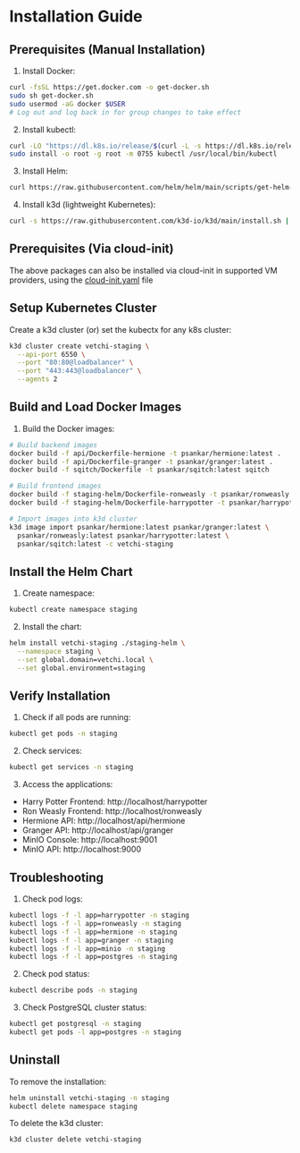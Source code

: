 # Installation Guide

## Prerequisites (Manual Installation)

1. Install Docker:

```bash
curl -fsSL https://get.docker.com -o get-docker.sh
sudo sh get-docker.sh
sudo usermod -aG docker $USER
# Log out and log back in for group changes to take effect
```

2. Install kubectl:

```bash
curl -LO "https://dl.k8s.io/release/$(curl -L -s https://dl.k8s.io/release/stable.txt)/bin/linux/amd64/kubectl"
sudo install -o root -g root -m 0755 kubectl /usr/local/bin/kubectl
```

3. Install Helm:

```bash
curl https://raw.githubusercontent.com/helm/helm/main/scripts/get-helm-3 | bash
```

4. Install k3d (lightweight Kubernetes):

```bash
curl -s https://raw.githubusercontent.com/k3d-io/k3d/main/install.sh | bash
```

## Prerequisites (Via cloud-init)

The above packages can also be installed via cloud-init in supported VM providers, using the [cloud-init.yaml](cloud-init.yaml) file

## Setup Kubernetes Cluster

Create a k3d cluster (or) set the kubectx for any k8s cluster:

```bash
k3d cluster create vetchi-staging \
  --api-port 6550 \
  --port "80:80@loadbalancer" \
  --port "443:443@loadbalancer" \
  --agents 2
```

## Build and Load Docker Images

1. Build the Docker images:

```bash
# Build backend images
docker build -f api/Dockerfile-hermione -t psankar/hermione:latest .
docker build -f api/Dockerfile-granger -t psankar/granger:latest .
docker build -f sqitch/Dockerfile -t psankar/sqitch:latest sqitch

# Build frontend images
docker build -f staging-helm/Dockerfile-ronweasly -t psankar/ronweasly:latest .
docker build -f staging-helm/Dockerfile-harrypotter -t psankar/harrypotter:latest .

# Import images into k3d cluster
k3d image import psankar/hermione:latest psankar/granger:latest \
  psankar/ronweasly:latest psankar/harrypotter:latest \
  psankar/sqitch:latest -c vetchi-staging
```

## Install the Helm Chart

1. Create namespace:

```bash
kubectl create namespace staging
```

2. Install the chart:

```bash
helm install vetchi-staging ./staging-helm \
  --namespace staging \
  --set global.domain=vetchi.local \
  --set global.environment=staging
```

## Verify Installation

1. Check if all pods are running:

```bash
kubectl get pods -n staging
```

2. Check services:

```bash
kubectl get services -n staging
```

3. Access the applications:

- Harry Potter Frontend: http://localhost/harrypotter
- Ron Weasly Frontend: http://localhost/ronweasly
- Hermione API: http://localhost/api/hermione
- Granger API: http://localhost/api/granger
- MinIO Console: http://localhost:9001
- MinIO API: http://localhost:9000

## Troubleshooting

1. Check pod logs:

```bash
kubectl logs -f -l app=harrypotter -n staging
kubectl logs -f -l app=ronweasly -n staging
kubectl logs -f -l app=hermione -n staging
kubectl logs -f -l app=granger -n staging
kubectl logs -f -l app=minio -n staging
kubectl logs -f -l app=postgres -n staging
```

2. Check pod status:

```bash
kubectl describe pods -n staging
```

3. Check PostgreSQL cluster status:

```bash
kubectl get postgresql -n staging
kubectl get pods -l app=postgres -n staging
```

## Uninstall

To remove the installation:

```bash
helm uninstall vetchi-staging -n staging
kubectl delete namespace staging
```

To delete the k3d cluster:

```bash
k3d cluster delete vetchi-staging
```
